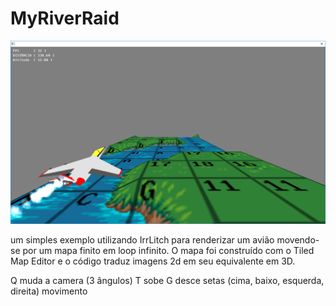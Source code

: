 # MyRiverRaid
![Alt text](MyRiverRaid.png?raw=true "MyRiverRaid")

um simples exemplo utilizando IrrLitch para renderizar um avião movendo-se por um mapa finito em loop infinito.
O mapa foi construído com o Tiled Map Editor e o código traduz imagens 2d em seu equivalente em 3D.

Q muda a camera (3 ângulos)
T sobe
G desce
setas (cima, baixo, esquerda, direita) movimento
